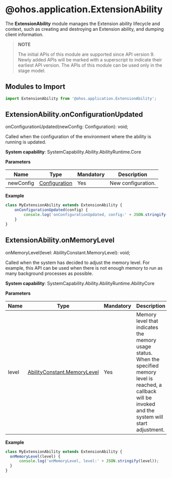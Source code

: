 # @ohos.application.ExtensionAbility

The **ExtensionAbility** module manages the Extension ability lifecycle and context, such as creating and destroying an Extension ability, and dumping client information.

> **NOTE**
> 
> The initial APIs of this module are supported since API version 9. Newly added APIs will be marked with a superscript to indicate their earliest API version. 
> The APIs of this module can be used only in the stage model.

## Modules to Import

```ts
import ExtensionAbility from '@ohos.application.ExtensionAbility';
```

## ExtensionAbility.onConfigurationUpdated

onConfigurationUpdated(newConfig: Configuration): void;

Called when the configuration of the environment where the ability is running is updated.

**System capability**: SystemCapability.Ability.AbilityRuntime.Core

**Parameters**

  | Name| Type| Mandatory| Description| 
  | -------- | -------- | -------- | -------- |
  | newConfig | [Configuration](js-apis-application-configuration.md) | Yes| New configuration.| 

**Example**
    
  ```ts
  class MyExtensionAbility extends ExtensionAbility {
      onConfigurationUpdated(config) {
          console.log('onConfigurationUpdated, config:' + JSON.stringify(config));
      }
  }
  ```

## ExtensionAbility.onMemoryLevel

onMemoryLevel(level: AbilityConstant.MemoryLevel): void;

Called when the system has decided to adjust the memory level. For example, this API can be used when there is not enough memory to run as many background processes as possible.

**System capability**: SystemCapability.Ability.AbilityRuntime.AbilityCore

**Parameters**

  | Name| Type| Mandatory| Description| 
  | -------- | -------- | -------- | -------- |
  | level | [AbilityConstant.MemoryLevel](js-apis-application-abilityConstant.md#abilityconstantmemorylevel) | Yes| Memory level that indicates the memory usage status. When the specified memory level is reached, a callback will be invoked and the system will start adjustment.| 

**Example**
    
  ```ts
  class MyExtensionAbility extends ExtensionAbility {
    onMemoryLevel(level) {
        console.log('onMemoryLevel, level:' + JSON.stringify(level));
    } 
  }
  ```
